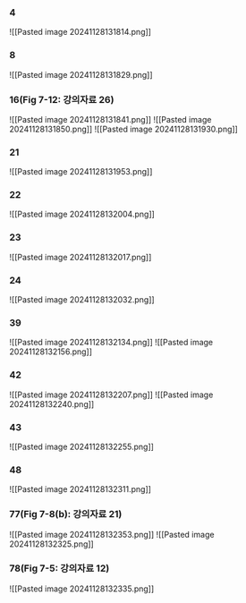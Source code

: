 ### 4
![[Pasted image 20241128131814.png]]

### 8
![[Pasted image 20241128131829.png]]
### 16(Fig 7-12: 강의자료 26)
![[Pasted image 20241128131841.png]]
![[Pasted image 20241128131850.png]]
![[Pasted image 20241128131930.png]]
### 21 
![[Pasted image 20241128131953.png]]
### 22 
![[Pasted image 20241128132004.png]]
### 23 
![[Pasted image 20241128132017.png]]

### 24 
![[Pasted image 20241128132032.png]]
### 39 
![[Pasted image 20241128132134.png]]
![[Pasted image 20241128132156.png]]
### 42
![[Pasted image 20241128132207.png]]
![[Pasted image 20241128132240.png]]
### 43
![[Pasted image 20241128132255.png]]
### 48
![[Pasted image 20241128132311.png]]
### 77(Fig 7-8(b): 강의자료 21)
![[Pasted image 20241128132353.png]]
![[Pasted image 20241128132325.png]]
### 78(Fig 7-5: 강의자료 12)
![[Pasted image 20241128132335.png]]